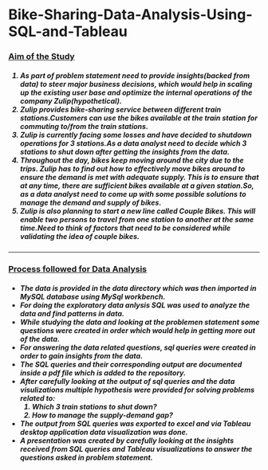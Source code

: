 <h1>Bike-Sharing-Data-Analysis-Using-SQL-and-Tableau</h1>
<b><ins><h3>Aim of the Study</h3></strong></ins>
<ol>
  <h5>
    <li>
      As part of problem statement need to provide insights(backed from data) to steer major business decisions,   which would help in scaling up the existing user base and  
      optimize the internal operations of the company Zulip(hypothetical).
    </li>
    <li>
      Zulip provides bike-sharing service between different train stations.Customers can use the bikes available at the train station for commuting to/from the 
      train stations.
    </li>
    <li>
      Zulip is currently facing some losses and have decided to shutdown operations for 3 stations.As a data analyst need to decide which 3 stations to shut down 
      after getting the insights from the data.
    </li>
    <li>
      Throughout the day, bikes keep moving around the city due to the trips. Zulip has to find out how to effectively move bikes around to ensure the demand is met 
      with adequate supply. This is to ensure that at any time, there are sufficient bikes available at a given station.So, as a data analyst need to come up with 
      some possible solutions to manage the demand and supply of bikes.
    </li>
    <li>
      Zulip is also planning to start a new line called Couple Bikes. This will enable two persons to travel from one station to another at the same time.Need to 
      think of factors that need to be considered while validating the idea of couple bikes.
    </li>
  </h5>
</ol>
<hr>
<b><ins><h3>Process followed for Data Analysis</h3></strong></ins>
<ul><h5>
  <li>
    The data is provided in the data directory which was then imported in MySQL database using MySql workbench.
  </li>
  <li>
    For doing the exploratory data anlysis SQL was used to analyze the data and find patterns in data.
  </li>
  <li>
  While studying the data and looking at the problemen statement some questions were created in order which would help in getting more out of the data.
  </li>
  <li>
    For answering the data related questions, sql queries were created in order to gain insights from the data.
  </li>
  <li>
    The SQL queries and their corresponding output are documented inside a pdf file which is added to the repository.
  </li>
  <li>
    After carefully looking at the output of sql queries and the data visulizations multiple hypothesis were provided for solving problems related to:
    <ol>
      <li>Which 3 train stations to shut down?</li>
      <li>How to manage the supply-demand gap?</li>
   </ol>
  <li>
    The output from SQL queries was exported to excel and via Tableau desktop application data visualization was done.
  </li>
  <li>
    A presentation was created by carefully looking at the insights received from SQL queries and Tableau visualizations to answer the questions asked in problem 
    statement.
  </li>
</ul></h5>
 
 

